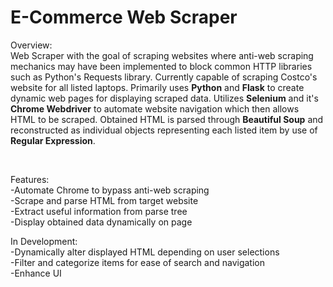 # E-Commerce Web Scraper

Overview: <br/>
Web Scraper with the goal of scraping websites where anti-web scraping mechanics may have been implemented to block common HTTP libraries such as Python's Requests library. Currently capable of scraping Costco's website for all listed laptops. Primarily uses **Python** and **Flask** to create dynamic web pages for displaying scraped data. Utilizes **Selenium** and it's **Chrome Webdriver** to automate website navigation which then allows HTML to be scraped. Obtained HTML is parsed through **Beautiful Soup** and reconstructed as individual objects representing each listed item by use of **Regular Expression**.

<br/>

Features: <br/>
-Automate Chrome to bypass anti-web scraping <br/>
-Scrape and parse HTML from target website <br/>
-Extract useful information from parse tree <br/>
-Display obtained data dynamically on page <br/>

In Development: <br/>
-Dynamically alter displayed HTML depending on user selections <br/>
-Filter and categorize items for ease of search and navigation <br/>
-Enhance UI

